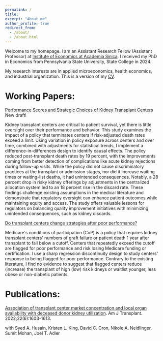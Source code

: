 ```yaml
---
permalink: /
title: 
excerpt: "About me"
author_profile: true
redirect_from: 
  - /about/
  - /about.html
---
```


Welcome to my homepage. I am an Assistant Research Fellow (Assistant Professor) at [Institute of Economics at Academia Sinica](https://www.econ.sinica.edu.tw/4d49b1b1-d551-4956-84a5-6bbf392d8417). I received my PhD in Economics from Pennsylvania State University, State College in 2024.

My research interests are in applied microeconomics, health economics, and industrial organization. This is a version of my [CV](http://hanloong7.github.io/files/CV.pdf).

Working Papers: 
======
[Performance Scores and Strategic Choices of Kidney Transplant Centers](http://hanloong7.github.io/files/JMP.pdf) New draft! 

Kidney transplant centers are critical to patient survival, yet there is little oversight over their performance and behavior. This study examines the impact of a policy that terminates centers if risk-adjusted death rates exceed a limit. Using variation in policy exposure across centers and over time, combined with adjustments for statistical trends, I implement a difference-in-differences design to identify causal effects. The policy reduced post-transplant death rates by 19 percent, with the improvements coming from better detection of complications like acute kidney rejections during follow-up visits. While the policy did not cause discriminatory practices at the transplant or admission stages, nor did it increase waiting times or waiting-list deaths, it had unintended consequences. Notably, a 28 percent drop in risky kidney offerings by adjustments in the centralized allocation system led to an 18 percent rise in the discard rate. These findings challenge existing assumptions in the medical literature and demonstrate that regulatory oversight can enhance patient outcomes while maintaining equity and access. The study offers valuable lessons for regulators on balancing quality improvement initiatives with minimizing unintended consequences, such as kidney discards.
 

[Do transplant centers change strategies after poor performance?](http://hanloong7.github.io/files/3rdyearpaper.pdf)

Medicare's conditions of participation (CoP) is a policy that requires kidney transplant centers' numbers of graft failure or patient death 1 year after transplant to fall below a cutoff. Centers that repeatedly exceed the cutoff  are flagged for poor performance and risk losing Medicare funding or certification.  I use a sharp regression discontinuity design to study centers' response to being flagged for poor performance. Contrary to the existing literature, I find no evidence to suggest that flagged centers reduce (increase) the transplant of high (low) risk kidneys or waitlist younger, less obese or non-diabetic patients. 

Publications: 
======
[Association of transplant center market concentration and local organ availability with deceased donor kidney utilization](https://onlinelibrary.wiley.com/doi/full/10.1111/ajt.17010). Am J Transplant. 2022;22(6):1603-1613.

with Syed A. Husain, Kristen L. King, David C. Cron, Nikole A. Neidlinger, Sumit Mohan, Joel T. Adler



